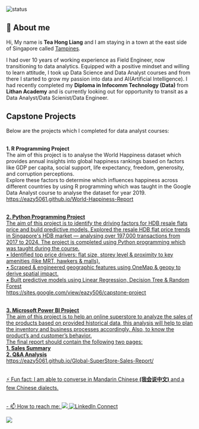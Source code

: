 ![status](https://img.shields.io/badge/STATUS-UP-Green) 
## 👋 About me

Hi, My name is **Tea Hong Liang** and I am staying in a town at the east side of Singapore called [Tampines](https://en.wikipedia.org/wiki/Tampines).

I had over 10 years of working experience as Field Engineer, now transitioning to data analytics.
Equipped with a positive mindset and willing to learn attitude, I took up Data Science and Data Analyst courses and from there I started to grow my passion into data and AI(Artificial Intelligence).
I had recently completed my <b>Diploma in Infocomm Technology (Data)</b> from <b>Lithan Academy</b> and is currently looking out for opportunity to transit as a Data Analyst/Data Scienist/Data Engineer.

## Capstone Projects
Below are the projects which I completed for data analyst courses:

<br>**1. R Programming Project**
<br>The aim of this project is to analyse the World Happiness dataset which provides annual insights into global happiness rankings based on factors like GDP per capita, social support, life expectancy, freedom, generosity, and corruption perceptions. 
<br>Explore these factors to determine which influences happiness across different countries by using R programming which was taught in the Google Data Analyst course to analyse the dataset for year 2019.
<br><u>https://eazy5061.github.io/World-Happiness-Report

<br>**2. Python Programming Project**
<br>The aim of this project is to identify the driving factors for HDB resale flats price and build predictive models. Explored the resale HDB flat price trends in Singapore's HDB market — analysing over 197,000 transactions from 2017 to 2024. The project is completed using Python programming which was taught during the course.
<br>• Identified top price drivers: flat size, storey level & proximity to key amenities (like MRT, hawkers & malls).
<br>• Scraped & engineered geographic features using OneMap & geopy to derive spatial impact.
<br>• Built predictive models using Linear Regression, Decision Tree & Random Forest
<br><u>https://sites.google.com/view/eazy506/capstone-project

<br>**3. Microsoft Power BI Project**
<br>The aim of this project is to help an online superstore to analyze the sales of the products based on provided historical data, this analysis will help to plan the inventory and business processes accordingly. Also, to know the product’s and customer’s behavior.
<br>The final report should contain the following two pages:
<br><b>1. Sales Summary
<br>2. Q&A Analysis</b>
<br><u>https://eazy5061.github.io/Global-SuperStore-Sales-Report/



<br> ⚡ Fun fact: I am able to converse in Mandarin Chinese **(我会说中文)** and a few Chinese dialects. 

<br> - 📫 How to reach me: ![](https://img.shields.io/static/v1?label=Telegram&message=@THL1280&color=27A7E7&logo=telegram) [![LinkedIn Connect](https://img.shields.io/badge/LinkedIn-Connect-blue)](https://www.linkedin.com/in/hongliang-tea/)

<img src="https://github-readme-stats.vercel.app/api?username=eazy5061&show_icons=true">



<!--**eazy5061/eazy5061** is a ✨ _special_ ✨ repository because its `README.md` (this file) appears on your GitHub profile.

Here are some ideas to get you started:

- 🔭 I’m currently working on ...
- 🌱 I’m currently learning ...
- 👯 I’m looking to collaborate on ...
- 🤔 I’m looking for help with ...
- 💬 Ask me about ...
- 📫 How to reach me: ...
- 😄 Pronouns: ...
- ⚡ Fun fact: ...
-->
